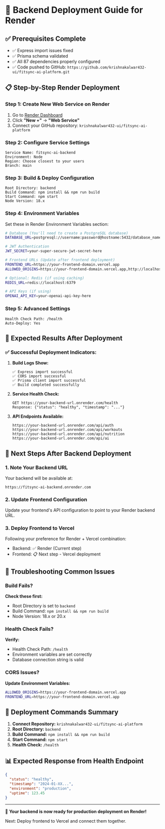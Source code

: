 # 🚀 Backend Deployment Guide for Render

## ✅ Prerequisites Complete
- ✅ Express import issues fixed
- ✅ Prisma schema validated
- ✅ All 87 dependencies properly configured
- ✅ Code pushed to GitHub: `https://github.com/krishnakalwar432-ui/fitsync-ai-platform.git`

## 📋 Step-by-Step Render Deployment

### Step 1: Create New Web Service on Render
1. Go to [Render Dashboard](https://dashboard.render.com)
2. Click **"New +"** → **"Web Service"**
3. Connect your GitHub repository: `krishnakalwar432-ui/fitsync-ai-platform`

### Step 2: Configure Service Settings
```
Service Name: fitsync-ai-backend
Environment: Node
Region: Choose closest to your users
Branch: main
```

### Step 3: Build & Deploy Configuration
```
Root Directory: backend
Build Command: npm install && npm run build
Start Command: npm start
Node Version: 18.x
```

### Step 4: Environment Variables
Set these in Render Environment Variables section:

```bash
# Database (You'll need to create a PostgreSQL database)
DATABASE_URL=postgresql://username:password@hostname:5432/database_name

# JWT Authentication
JWT_SECRET=your-super-secure-jwt-secret-here

# Frontend URLs (Update after frontend deployment)
FRONTEND_URL=https://your-frontend-domain.vercel.app
ALLOWED_ORIGINS=https://your-frontend-domain.vercel.app,http://localhost:3000

# Optional: Redis (if using caching)
REDIS_URL=redis://localhost:6379

# API Keys (if using)
OPENAI_API_KEY=your-openai-api-key-here
```

### Step 5: Advanced Settings
```
Health Check Path: /health
Auto-Deploy: Yes
```

## 🔗 Expected Results After Deployment

### ✅ Successful Deployment Indicators:
1. **Build Logs Show:**
   ```
   ✅ Express import successful
   ✅ CORS import successful  
   ✅ Prisma client import successful
   ✅ Build completed successfully
   ```

2. **Service Health Check:**
   ```
   GET https://your-backend-url.onrender.com/health
   Response: {"status": "healthy", "timestamp": "..."}
   ```

3. **API Endpoints Available:**
   ```
   https://your-backend-url.onrender.com/api/auth
   https://your-backend-url.onrender.com/api/workouts
   https://your-backend-url.onrender.com/api/nutrition
   https://your-backend-url.onrender.com/api/ai
   ```

## 🎯 Next Steps After Backend Deployment

### 1. Note Your Backend URL
Your backend will be available at:
```
https://fitsync-ai-backend.onrender.com
```

### 2. Update Frontend Configuration
Update your frontend's API configuration to point to your Render backend URL.

### 3. Deploy Frontend to Vercel
Following your preference for Render + Vercel combination:
- Backend: ✅ Render (Current step)
- Frontend: 📋 Next step - Vercel deployment

## 🔧 Troubleshooting Common Issues

### Build Fails?
**Check these first:**
- Root Directory is set to `backend`
- Build Command: `npm install && npm run build`  
- Node Version: 18.x or 20.x

### Health Check Fails?
**Verify:**
- Health Check Path: `/health`
- Environment variables are set correctly
- Database connection string is valid

### CORS Issues?
**Update Environment Variables:**
```bash
ALLOWED_ORIGINS=https://your-frontend-domain.vercel.app
FRONTEND_URL=https://your-frontend-domain.vercel.app
```

## 🚀 Deployment Commands Summary

1. **Connect Repository:** `krishnakalwar432-ui/fitsync-ai-platform`
2. **Root Directory:** `backend`
3. **Build Command:** `npm install && npm run build`
4. **Start Command:** `npm start`
5. **Health Check:** `/health`

## 📊 Expected Response from Health Endpoint
```json
{
  "status": "healthy",
  "timestamp": "2024-01-XX...",
  "environment": "production",
  "uptime": 123.45
}
```

---

🎉 **Your backend is now ready for production deployment on Render!**

Next: Deploy frontend to Vercel and connect them together.